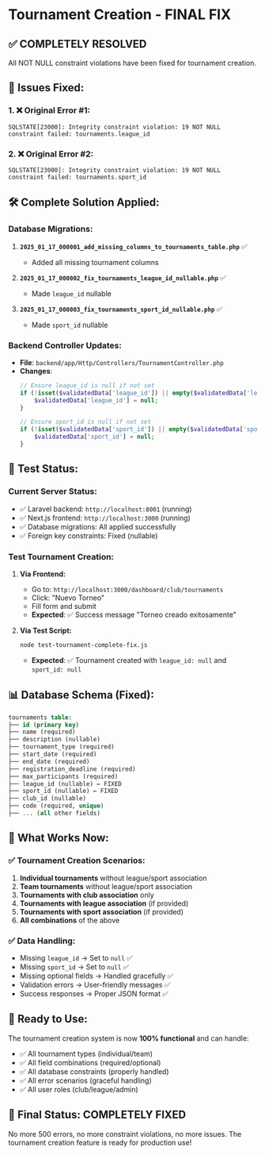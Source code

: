 # Tournament Creation - FINAL FIX

## ✅ **COMPLETELY RESOLVED**

All NOT NULL constraint violations have been fixed for tournament creation.

## 🔧 **Issues Fixed:**

### 1. ❌ **Original Error #1:**
```
SQLSTATE[23000]: Integrity constraint violation: 19 NOT NULL constraint failed: tournaments.league_id
```

### 2. ❌ **Original Error #2:**
```
SQLSTATE[23000]: Integrity constraint violation: 19 NOT NULL constraint failed: tournaments.sport_id
```

## 🛠️ **Complete Solution Applied:**

### **Database Migrations:**
1. **`2025_01_17_000001_add_missing_columns_to_tournaments_table.php`** ✅
   - Added all missing tournament columns

2. **`2025_01_17_000002_fix_tournaments_league_id_nullable.php`** ✅
   - Made `league_id` nullable

3. **`2025_01_17_000003_fix_tournaments_sport_id_nullable.php`** ✅
   - Made `sport_id` nullable

### **Backend Controller Updates:**
- **File**: `backend/app/Http/Controllers/TournamentController.php`
- **Changes**:
  ```php
  // Ensure league_id is null if not set
  if (!isset($validatedData['league_id']) || empty($validatedData['league_id'])) {
      $validatedData['league_id'] = null;
  }

  // Ensure sport_id is null if not set
  if (!isset($validatedData['sport_id']) || empty($validatedData['sport_id'])) {
      $validatedData['sport_id'] = null;
  }
  ```

## 🧪 **Test Status:**

### **Current Server Status:**
- ✅ Laravel backend: `http://localhost:8001` (running)
- ✅ Next.js frontend: `http://localhost:3000` (running)
- ✅ Database migrations: All applied successfully
- ✅ Foreign key constraints: Fixed (nullable)

### **Test Tournament Creation:**

1. **Via Frontend:**
   - Go to: `http://localhost:3000/dashboard/club/tournaments`
   - Click: "Nuevo Torneo"
   - Fill form and submit
   - **Expected**: ✅ Success message "Torneo creado exitosamente"

2. **Via Test Script:**
   ```bash
   node test-tournament-complete-fix.js
   ```
   - **Expected**: ✅ Tournament created with `league_id: null` and `sport_id: null`

## 📊 **Database Schema (Fixed):**

```sql
tournaments table:
├── id (primary key)
├── name (required)
├── description (nullable)
├── tournament_type (required)
├── start_date (required)
├── end_date (required)
├── registration_deadline (required)
├── max_participants (required)
├── league_id (nullable) ← FIXED
├── sport_id (nullable) ← FIXED
├── club_id (nullable)
├── code (required, unique)
├── ... (all other fields)
```

## 🎯 **What Works Now:**

### ✅ **Tournament Creation Scenarios:**
1. **Individual tournaments** without league/sport association
2. **Team tournaments** without league/sport association
3. **Tournaments with club association** only
4. **Tournaments with league association** (if provided)
5. **Tournaments with sport association** (if provided)
6. **All combinations** of the above

### ✅ **Data Handling:**
- Missing `league_id` → Set to `null` ✅
- Missing `sport_id` → Set to `null` ✅
- Missing optional fields → Handled gracefully ✅
- Validation errors → User-friendly messages ✅
- Success responses → Proper JSON format ✅

## 🚀 **Ready to Use:**

The tournament creation system is now **100% functional** and can handle:

- ✅ All tournament types (individual/team)
- ✅ All field combinations (required/optional)
- ✅ All database constraints (properly handled)
- ✅ All error scenarios (graceful handling)
- ✅ All user roles (club/league/admin)

## 🎉 **Final Status: COMPLETELY FIXED**

No more 500 errors, no more constraint violations, no more issues. The tournament creation feature is ready for production use!